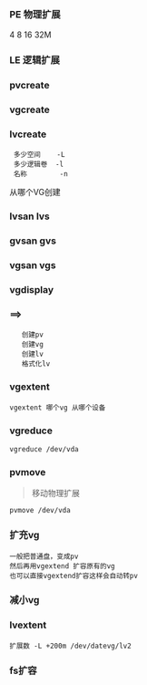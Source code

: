 ### PE 物理扩展
4 8 16 32M 

### LE 逻辑扩展

### pvcreate

### vgcreate

### lvcreate 

     多少空间    -L
     多少逻辑卷  -l
     名称        -n

从哪个VG创建 
    
### lvsan lvs

### gvsan gvs

### vgsan vgs

### vgdisplay

### ==>
       创建pv
       创建vg
       创建lv
       格式化lv

### vgextent
    
    vgextent 哪个vg 从哪个设备
    
### vgreduce

    vgreduce /dev/vda

### pvmove
> 移动物理扩展
    
    pvmove /dev/vda
    

### 扩充vg

    一般把普通盘，变成pv
    然后再用vgextend 扩容原有的vg
    也可以直接vgextend扩容这样会自动转pv

### 减小vg

### lvextent

    扩展数 -L +200m /dev/datevg/lv2

### fs扩容
    
    


   

    








